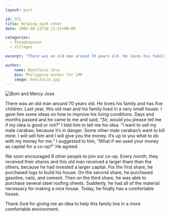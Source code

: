 ```yaml
---
layout: post

id: 372
title: Helping each other
date: 2006-08-22T18:11:12+00:00

categories:
  - Pinagbayanan
  - Villages

excerpt: "There was an old man around 70 years old. He loves his family and has five children. Last year, this old man and his family lived in a very small house ..."

author:
    name: Bonifacio Jose
    bio: Philippino worker for LMP
    image: bonifacio.jpg
---
```

![Boni and Mercy Jose]({{site.img_dir}}/2007/03/boni-and-mercy.jpg)

There was an old man around 70 years old. He loves his family and has five children. Last year, this old man and his family lived in a very small house. I gave him some ideas on how to improve his living conditions. Days and months passed and he came to me and said, “Sir, would you please tell me if my idea is good or not?” I told him to tell me his idea. “I want to sell my male carabao, because it’s in danger. Some other male carabao’s want to kill mine. I will sell him and I will give you the money. It’s up to you what to do with my money for me.” I suggested to him, “What if we used your money as capital for a co-op?” He agreed.

We soon encouraged 8 other people to join our co-op. Every month, they received their shares and this old man received a larger thare than the others, because he had invested a larger capital. For the first share, he purchased logs to build his house. On the second share, he purchased gasoline, nails, and cement. Then on the third share, he was able to purchase several steel roofing sheets. Suddenly, he had all of the material necessary for making a nice house. Today, he finally has a comfortable house.

Thank God for giving me an idea to help this family live in a more comfortable environment.
